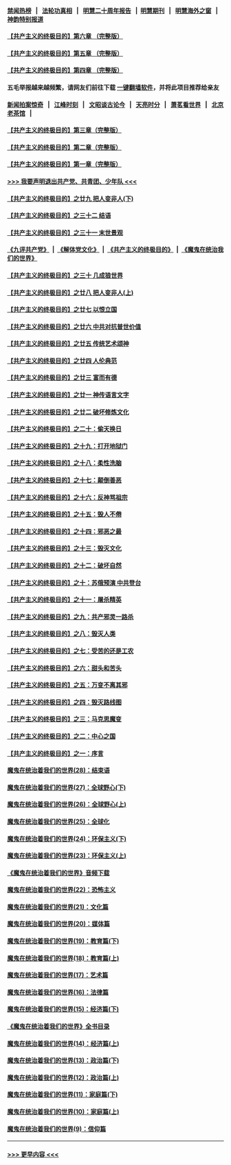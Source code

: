 #### [禁闻热榜](热点新闻.md?=0)  &nbsp;&nbsp;|&nbsp;&nbsp; [法轮功真相](https://github.com/gfw-breaker/truth/blob/master/README.md?=0) &nbsp;&nbsp;|&nbsp;&nbsp; [明慧二十周年报告](https://github.com/gfw-breaker/mh-reports/blob/master/README.md?=0) &nbsp;&nbsp;|&nbsp;&nbsp;[明慧期刊](https://github.com/gfw-breaker/mh-qikan) &nbsp;&nbsp;|&nbsp;&nbsp; [明慧海外之窗](https://github.com/gfw-breaker/mh-news/blob/master/README.md?=0) &nbsp;&nbsp;|&nbsp;&nbsp; [神韵特别报道](https://github.com/gfw-breaker/mh-news/blob/master/shenyun.md?=0)
#### [【共产主义的终极目的】第六章 （完整版）](../pages/nsc422/n11428913.md?t=03031831) 
#### [【共产主义的终极目的】第五章 （完整版）](../pages/nsc422/n11428912.md?t=03031831) 
#### [【共产主义的终极目的】第四章 （完整版）](../pages/nsc422/n11428907.md?t=03031831) 
#### 五毛举报越来越频繁，请网友们前往下载 [一键翻墙软件](https://github.com/gfw-breaker/ssr-accounts)，并将此项目推荐给亲友
#### [新闻拍案惊奇](https://github.com/gfw-breaker/banned-news/blob/master/pages/link4.md) &nbsp;&nbsp;|&nbsp;&nbsp; [江峰时刻](https://github.com/gfw-breaker/banned-news/blob/master/pages/link4.md) &nbsp;&nbsp;|&nbsp;&nbsp; [文昭谈古论今](https://github.com/gfw-breaker/banned-news/blob/master/pages/link4.md) &nbsp;&nbsp;|&nbsp;&nbsp; [天亮时分](https://github.com/gfw-breaker/banned-news/blob/master/pages/link4.md) &nbsp;&nbsp;|&nbsp;&nbsp; [萧茗看世界](https://github.com/gfw-breaker/banned-news/blob/master/pages/link4.md) &nbsp;&nbsp;|&nbsp;&nbsp; [北京老茶馆](https://github.com/gfw-breaker/banned-news/blob/master/pages/link4.md) &nbsp;&nbsp;|&nbsp;&nbsp; 
#### [【共产主义的终极目的】第三章（完整版）](../pages/nsc422/n11428848.md?t=03031831) 
#### [【共产主义的终极目的】第二章（完整版）](../pages/nsc422/n11428831.md?t=03031831) 
#### [【共产主义的终极目的】第一章（完整版）](../pages/nsc422/n11417651.md?t=03031831) 
#### [>>> 我要声明退出共产党、共青团、少年队 <<<](https://github.com/begood0513/goodnews/blob/master/quit/letter.md) 
#### [【共产主义的终极目的】之廿九 把人变非人(下)](../pages/nsc422/n11344140.md?t=03031831) 
#### [【共产主义的终极目的】之三十二 结语](../pages/nsc422/n11360535.md?t=03031831) 
#### [【共产主义的终极目的】之三十一 末世景观](../pages/nsc422/n11351129.md?t=03031831) 
#### [《九评共产党》](https://github.com/begood0513/9ping.md/blob/master/README.md) &nbsp;|&nbsp; [《解体党文化》](../../../../jtdwh.md/blob/master/README.md)  &nbsp;|&nbsp; [《共产主义的终极目的》](../../../../gczydzjmd.md/blob/master/README.md) &nbsp;|&nbsp; [《魔鬼在统治我们的世界》](../../../../mgztzwmdsj.md/blob/master/README.md) 
#### [【共产主义的终极目的】之三十 几成狼世界](../pages/nsc422/n11348280.md?t=03031831) 
#### [【共产主义的终极目的】之廿八 把人变非人(上)](../pages/nsc422/n11340492.md?t=03031831) 
#### [【共产主义的终极目的】之廿七 以恨立国](../pages/nsc422/n11336944.md?t=03031831) 
#### [【共产主义的终极目的】之廿六 中共对抗普世价值](../pages/nsc422/n11324785.md?t=03031831) 
#### [【共产主义的终极目的】之廿五 传统艺术颂神](../pages/nsc422/n11296396.md?t=03031831) 
#### [【共产主义的终极目的】之廿四 人伦典范](../pages/nsc422/n11296397.md?t=03031831) 
#### [【共产主义的终极目的】之廿三 富而有德](../pages/nsc422/n11283598.md?t=03031831) 
#### [【共产主义的终极目的】之廿一 神传语言文字](../pages/nsc422/n11263265.md?t=03031831) 
#### [【共产主义的终极目的】之廿二 破坏修炼文化](../pages/nsc422/n11245728.md?t=03031831) 
#### [【共产主义的终极目的】之二十：偷天换日](../pages/nsc422/n11238846.md?t=03031831) 
#### [【共产主义的终极目的】之十九：打开地狱门](../pages/nsc422/n11206376.md?t=03031831) 
#### [【共产主义的终极目的】之十八：柔性洗脑](../pages/nsc422/n11199994.md?t=03031831) 
#### [【共产主义的终极目的】之十七：颠倒善恶](../pages/nsc422/n11179782.md?t=03031831) 
#### [【共产主义的终极目的】之十六：反神骂祖宗](../pages/nsc422/n11166798.md?t=03031831) 
#### [【共产主义的终极目的】之十五：毁人不倦](../pages/nsc422/n11166792.md?t=03031831) 
#### [【共产主义的终极目的】之十四：邪恶之最](../pages/nsc422/n11150249.md?t=03031831) 
#### [【共产主义的终极目的】之十三：毁灭文化](../pages/nsc422/n11135227.md?t=03031831) 
#### [【共产主义的终极目的】之十二：破坏自然](../pages/nsc422/n11135214.md?t=03031831) 
#### [【共产主义的终极目的】之十：苏俄预演 中共登台](../pages/nsc422/n11118424.md?t=03031831) 
#### [【共产主义的终极目的】之十一：屠杀精英](../pages/nsc422/n11118442.md?t=03031831) 
#### [【共产主义的终极目的】之九：共产邪灵一路杀](../pages/nsc422/n11114139.md?t=03031831) 
#### [【共产主义的终极目的】之八：毁灭人类](../pages/nsc422/n11108503.md?t=03031831) 
#### [【共产主义的终极目的】之七：受苦的还是工农](../pages/nsc422/n11101809.md?t=03031831) 
#### [【共产主义的终极目的】之六：甜头和苦头](../pages/nsc422/n11096971.md?t=03031831) 
#### [【共产主义的终极目的】之五：万变不离其邪](../pages/nsc422/n11091285.md?t=03031831) 
#### [【共产主义的终极目的】之四：毁灭路线图](../pages/nsc422/n11086284.md?t=03031831) 
#### [【共产主义的终极目的】之三：马克思魔变](../pages/nsc422/n11061941.md?t=03031831) 
#### [【共产主义的终极目的】之二：中心之国](../pages/nsc422/n11047728.md?t=03031831) 
#### [【共产主义的终极目的】之一：序言](../pages/nsc422/n11086077.md?t=03031831) 
#### [魔鬼在统治着我们的世界(28)：结束语](../pages/nsc422/n10936246.md?t=03031831) 
#### [魔鬼在统治着我们的世界(27)：全球野心(下)](../pages/nsc422/n10928319.md?t=03031831) 
#### [魔鬼在统治着我们的世界(26)：全球野心(上)](../pages/nsc422/n10900318.md?t=03031831) 
#### [魔鬼在统治着我们的世界(25)：全球化](../pages/nsc422/n10788205.md?t=03031831) 
#### [魔鬼在统治着我们的世界(24)：环保主义(下)](../pages/nsc422/n10695307.md?t=03031831) 
#### [魔鬼在统治着我们的世界(23)：环保主义(上)](../pages/nsc422/n10688613.md?t=03031831) 
#### [《魔鬼在统治着我们的世界》音频下载](../pages/nsc422/n10635553.md?t=03031831) 
#### [魔鬼在统治着我们的世界(22)：恐怖主义](../pages/nsc422/n10614727.md?t=03031831) 
#### [魔鬼在统治着我们的世界(21)：文化篇](../pages/nsc422/n10597706.md?t=03031831) 
#### [魔鬼在统治着我们的世界(20)：媒体篇](../pages/nsc422/n10586579.md?t=03031831) 
#### [魔鬼在统治着我们的世界(19)：教育篇(下)](../pages/nsc422/n10564808.md?t=03031831) 
#### [魔鬼在统治着我们的世界(18)：教育篇(上)](../pages/nsc422/n10526970.md?t=03031831) 
#### [魔鬼在统治着我们的世界(17)：艺术篇](../pages/nsc422/n10499093.md?t=03031831) 
#### [魔鬼在统治着我们的世界(16)：法律篇](../pages/nsc422/n10485969.md?t=03031831) 
#### [魔鬼在统治着我们的世界(15)：经济篇(下)](../pages/nsc422/n10469975.md?t=03031831) 
#### [《魔鬼在统治着我们的世界》全书目录](../pages/nsc422/n10464261.md?t=03031831) 
#### [魔鬼在统治着我们的世界(14)：经济篇(上)](../pages/nsc422/n10457370.md?t=03031831) 
#### [魔鬼在统治着我们的世界(13)：政治篇(下)](../pages/nsc422/n10448270.md?t=03031831) 
#### [魔鬼在统治着我们的世界(12)：政治篇(上)](../pages/nsc422/n10444576.md?t=03031831) 
#### [魔鬼在统治着我们的世界(11)：家庭篇(下)](../pages/nsc422/n10440961.md?t=03031831) 
#### [魔鬼在统治着我们的世界(10)：家庭篇(上)](../pages/nsc422/n10435448.md?t=03031831) 
#### [魔鬼在统治着我们的世界(9)：信仰篇](../pages/nsc422/n10432159.md?t=03031831) 

----
#### [ >>> 更早内容 <<< ](../indexes/nsc422-earlier.md)
